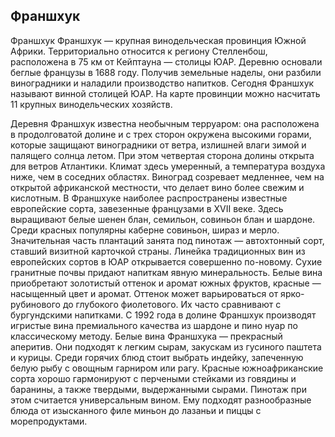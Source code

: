 ## Франшхук 

Франшхук
Франшхук — крупная винодельческая провинция Южной Африки. Территориально относится к региону Стелленбош, расположена в 75 км от Кейптауна — столицы ЮАР. Деревню основали беглые французы в 1688 году. Получив земельные наделы, они разбили виноградники и наладили производство напитков. Сегодня Франшхук называют винной столицей ЮАР. На карте провинции можно насчитать 11 крупных винодельческих хозяйств.

Деревня Франшхук известна необычным терруаром: она расположена в продолговатой долине и с трех сторон окружена высокими горами, которые защищают виноградники от ветра, излишней влаги зимой и палящего солнца летом. При этом четвертая сторона долины открыта для ветров Атлантики. Климат здесь умеренный, а температура воздуха ниже, чем в соседних областях. Виноград созревает медленнее, чем на открытой африканской местности, что делает вино более свежим и кислотным.
В Франшхуке наиболее распространены известные европейские сорта, завезенные французами в XVII веке. Здесь выращивают белые шенен блан, семильон, совиньон блан и шардоне. Среди красных популярны каберне совиньон, шираз и мерло.
Значительная часть плантаций занята под пинотаж — автохтонный сорт, ставший визитной карточкой страны. 
Линейка традиционных вин из европейских сортов в ЮАР открывается совершенно по-новому. Сухие гранитные почвы придают напиткам явную минеральность. Белые вина приобретают золотистый оттенок и аромат южных фруктов, красные — насыщенный цвет и аромат. Оттенок может варьироваться от ярко-рубинового до глубокого фиолетового. Их часто сравнивают с бургундскими напитками. 
С 1992 года в долине Франшхук производят игристые вина премиального качества из шардоне и пино нуар по классическому методу. 
Белые вина Франшхука — прекрасный аперитив. Они подходят к легким сырам, закускам из гусиного паштета и курицы. Среди горячих блюд стоит выбрать индейку, запеченную белую рыбу с овощным гарниром или рагу. 
Красные южноафриканские сорта хорошо гармонируют с перчеными стейками из говядины и баранины, а также твердыми, выдержанными сырами. Пинотаж при этом считается универсальным вином. Ему подходят разнообразные блюда от изысканного филе миньон до лазаньи и пиццы с морепродуктами.
